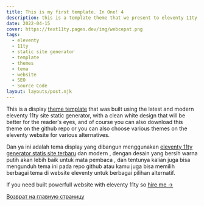 ```yaml
---
title: This is my first template. In One! 4
description: this is a template theme that we present to eleventy 11ty lovers.
date: 2022-04-15
cover: https://text11ty.pages.dev/img/webcepat.png
tags:
  - eleventy
  - 11ty
  - static site generator
  - template
  - themes
  - tema
  - website
  - SEO
  - Source Code
layout: layouts/post.njk
---
```


This is a display [theme template](https://11ty.dev/) that was built using the latest and modern eleventy 11ty site static generator, with a clean white design that will be better for the reader's eyes, and of course you can also download this theme on the github repo or you can also choose various themes on the eleventy website for various alternatives.

Dan ya ini adalah tema display yang dibangun menggunakan [eleventy 11ty generator statis site terbaru](https://11ty.dev/) dan modern , dengan desain yang bersih warna putih akan lebih baik untuk mata pembaca , dan tentunya kalian juga bisa mengunduh tema ini pada repo github atau kamu juga bisa memilih berbagai tema di website eleventy untuk berbagai pilihan alternatif.

If you need built powerfull website with eleventy 11ty so [hire me →](https://www.fiverr.com/creativitas/design-your-modern-website-using-jekyll)

[Возврат на главную страницу](/)